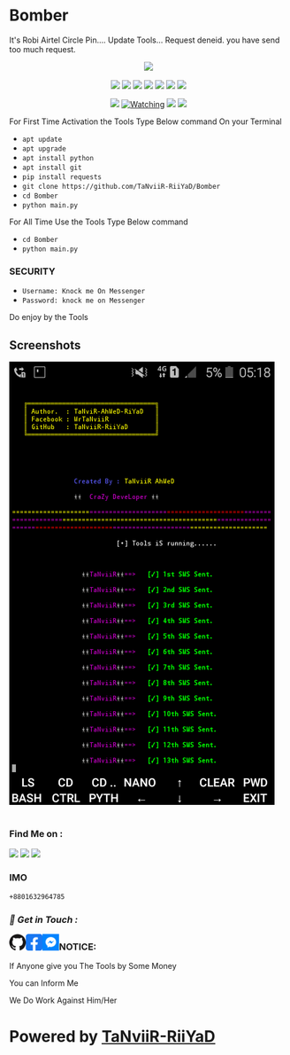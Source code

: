 # Bomber
It's Robi Airtel Circle Pin.... Update Tools... Request deneid. you have send too much request.

<p align="center">
  
  <img src="https://img.shields.io/badge/SMS-Bomber-green?style=for-the-badge">
 <p align="center">
  <img src="https://img.shields.io/badge/New%20Version-Added%20KaLi%20Linux-cyan?style=for-the-badge">
  <img src="https://img.shields.io/badge/New%20Version-Added%20E--mail%20Bomber-green?style=for-the-badge">
  <img src="https://img.shields.io/badge/Version-2.0.4-green?style=for-the-badge">
  <img src="https://img.shields.io/github/license/TaNviiR-RiiYaD/copy?style=for-the-badge">
  <img src="https://img.shields.io/github/stars/TaNviiR-RiiYaD/Bomber?style=for-the-badge">
  <img src="https://img.shields.io/github/issues/TaNviiR-RiiYaD/Bomber?color=red&style=for-the-badge">
  <img src="https://img.shields.io/github/forks/TaNviiR-RiiYaD/Bomber?color=teal&style=for-the-badge">
<p align="center">
<img src="https://img.shields.io/badge/Don't%20Use%20It-any%20Bad%20way-cyan">
<a href="https://github.com/TaNviiR-RiiYaD/something/watchers"><img title="Watching" src="https://img.shields.io/github/watchers/TaNviiR-RiiYaD/something?label=Watchers&color=blue&style=flat-square"></a>
<img src="https://img.shields.io/badge/Created%20by-TaNviiR--RiiYaD-yellow">
<img src="https://img.shields.io/badge/MADE%20IN-BANGLADESH-lightgrey">
<p/>
For First Time Activation the  Tools
Type Below command On your Terminal

* `apt update`
* `apt upgrade`
* `apt install python`
* `apt install git`
* `pip install requests`
* `git clone https://github.com/TaNviiR-RiiYaD/Bomber`
* `cd Bomber`
* `python main.py`


For All Time Use the Tools 
Type Below command


* `cd Bomber`
* `python main.py`


### SECURITY
* `Username: Knock me On Messenger`
* `Password: knock me on Messenger`

Do enjoy by the Tools

## Screenshots

<a><img src="https://github.com/TaNviiR-RiiYaD/Attacker/blob/main/Screenshot_2021-05-07-05-18-06.png" alt="bomberthon"/></a>

#
### Find Me on :
<p align="left">
  <a href="https://github.com/TaNviiR-RiiYaD" target="_blank"><img src="https://img.shields.io/badge/Github-TaNviiR--RiiYaD-green?style=for-the-badge&logo=github"></a>
  <a href="https://m.facebook.com/MrTaNviiR" target="_blank"><img src="https://img.shields.io/badge/Facebook-%40TaNviR--AhMeD-red?style=for-the-badge&logo=facebook"></a>
  <a href="https://m.me/mrtanviir" target="_blank"><img src="https://img.shields.io/badge/Chat-Messenger-blue?style=for-the-badge&logo=messenger"></a>
</p>

### IMO
```bash
+8801632964785
```
<p/>
<h3><b><i>📡 Get in Touch :</i></b></h3>
<a href="https://github.com/TaNviiR-RiiYaD"><img align="left" title="Github" alt="Github" width="30px" src="Crazy/github.png" /></a>
<a href="https://fb.com/MrTaNviiR"><img align="left" title="Facebook" alt="Facebook" width="30px" src="Crazy/facebook.png" /></a>
<a href="https://m.me/MrTaNviiR"><img align="left" title="Messenger" alt="Messenger" width="30px" src="Crazy/messenger.png" /></a>
<p/>

##
##

### NOTICE:
If Anyone give you The Tools by Some Money

You can Inform Me

We Do Work Against Him/Her

# Powered by [TaNviiR-RiiYaD](https://m.facebook.com/mrtanviir)

